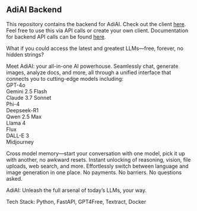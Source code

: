 ## AdiAI Backend

This repository contains the backend for AdiAI. Check out the client [here](https://github.com/SuperShivam5000/adiai).  
Feel free to use this via API calls or create your own client. Documentation for backend API calls can be found [here](https://documenter.getpostman.com/view/22855640/2sB2j3CsNJ). 

What if you could access the latest and greatest LLMs—free, forever, no hidden strings?

Meet AdiAI: your all-in-one AI powerhouse. Seamlessly chat, generate images, analyze docs, and more, all through a unified interface that connects you to cutting-edge models including:     
GPT-4o     
Gemini 2.5 Flash     
Claude 3.7 Sonnet     
Phi-4     
Deepseek-R1     
Qwen 2.5 Max     
Llama 4     
Flux     
DALL-E 3     
Midjourney      

Cross model memory—start your conversation with one model, pick it up with another, no awkward resets.
Instant unlocking of reasoning, vision, file uploads, web search, and more.
Effortlessly switch between language and image generation in one place.
No payments. No barriers. No questions asked.

AdiAI: Unleash the full arsenal of today’s LLMs, your way.

Tech Stack: Python, FastAPI, GPT4Free, Textract, Docker
